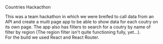 Countries Hackacthon 

This was a team hackathon in which we were breifed to call data from an API and create a muiti page app to be able to show data for each coutry on its own page.
The app also has filters to search for a coutry by name of filter by region (The region filter isn't quite functioning fully, yet...).  
For the build we used React and React Router. 





